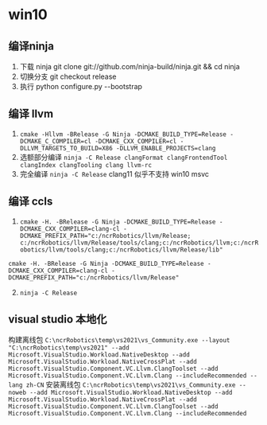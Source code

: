 # win10

## 编译ninja
1. 下载 ninja git clone git://github.com/ninja-build/ninja.git && cd ninja
2. 切换分支 git checkout release
3. 执行 python configure.py --bootstrap

## 编译 llvm

1. `cmake -Hllvm -BRelease -G Ninja -DCMAKE_BUILD_TYPE=Release -DCMAKE_C_COMPILER=cl -DCMAKE_CXX_COMPILER=cl -DLLVM_TARGETS_TO_BUILD=X86 -DLLVM_ENABLE_PROJECTS=clang`
2. 选额部分编译 `ninja -C Release clangFormat clangFrontendTool clangIndex clangTooling clang llvm-rc`
3. 完全编译 `ninja -C Release` clang11 似乎不支持 win10 msvc

## 编译 ccls

1. `cmake -H. -BRelease -G Ninja -DCMAKE_BUILD_TYPE=Release -DCMAKE_CXX_COMPILER=clang-cl -DCMAKE_PREFIX_PATH="c:/ncrRobotics/llvm/Release; c:/ncrRobotics/llvm/Release/tools/clang;c:/ncrRobotics/llvm;c:/ncrRobotics/llvm/tools/clang;c:/ncrRobotics/llvm/Release/lib"`

`cmake -H. -BRelease -G Ninja -DCMAKE_BUILD_TYPE=Release -DCMAKE_CXX_COMPILER=clang-cl -DCMAKE_PREFIX_PATH="c:/ncrRobotics/llvm/Release"`

2. `ninja -C Release`

## visual studio 本地化
构建离线包 `C:\ncrRobotics\temp\vs2021\vs_Community.exe --layout "C:\ncrRobotics\temp\vs2021" --add Microsoft.VisualStudio.Workload.NativeDesktop --add Microsoft.VisualStudio.Workload.NativeCrossPlat --add Microsoft.VisualStudio.Component.VC.Llvm.ClangToolset --add Microsoft.VisualStudio.Component.VC.Llvm.Clang --includeRecommended --lang zh-CN`
安装离线包 `C:\ncrRobotics\temp\vs2021\vs_Community.exe --noweb --add Microsoft.VisualStudio.Workload.NativeDesktop --add Microsoft.VisualStudio.Workload.NativeCrossPlat --add Microsoft.VisualStudio.Component.VC.Llvm.ClangToolset --add Microsoft.VisualStudio.Component.VC.Llvm.Clang --includeRecommended`